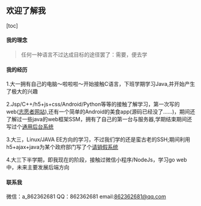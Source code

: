 ## 欢迎了解我
[toc]

#### 我的理念
> 任何一种语言不过达成目标的途径罢了：需要，便去学

#### 我的经历

1.大一拥有自己的电脑～啦啦啦～开始接触C语言，下班学期学习Java,并开始产生了极大的兴趣

2.Jsp/C++/h5+js+css/Android/Python等等的接触了解学习，第一次写的web([志愿者网站](https://github.com/Dreamlu/volunteer)),还有一个简单的Android的美食app(源码已经没了......)，期间还了解过一些java的web框架SSM，拥有了自己的第一台与服务器,学期结束期间还写过个[通用后台系统](https://github.com/Dreamlu/common-system)

3.大三，Linux/JAVA EE方向的学习，不过我们学的还是蛮古老的SSH;期间利用h5+ajax+java为某个政府部门写了个[请销假系统](https://github.com/Dreamlu/askforleave)

4.大三下半学期，即我现在的阶段，接触过微信小程序/NodeJs，学习go web中，未来主要发展后端方向

#### 联系我
微信：a_862362681
QQ：862362681
email:862362681@qq.com